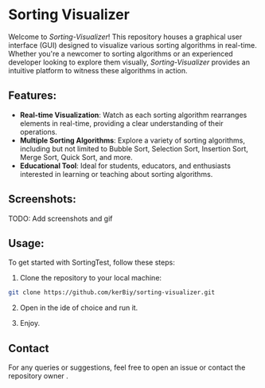 # Sorting Visualizer

Welcome to _Sorting-Visualizer_! This repository houses a graphical user interface (GUI) designed to visualize various sorting algorithms in real-time. Whether you're a newcomer to sorting algorithms or an experienced developer looking to explore them visually, _Sorting-Visualizer_ provides an intuitive platform to witness these algorithms in action.

## Features:

- **Real-time Visualization**: Watch as each sorting algorithm rearranges elements in real-time, providing a clear understanding of their operations.
- **Multiple Sorting Algorithms**: Explore a variety of sorting algorithms, including but not limited to Bubble Sort, Selection Sort, Insertion Sort, Merge Sort, Quick Sort, and more.
- **Educational Tool**: Ideal for students, educators, and enthusiasts interested in learning or teaching about sorting algorithms.

## Screenshots:

TODO: Add screenshots and gif

## Usage:

To get started with SortingTest, follow these steps:

1. Clone the repository to your local machine:

```bash
git clone https://github.com/kerBiy/sorting-visualizer.git
```

2. Open in the ide of choice and run it. 

3. Enjoy.

## Contact

For any queries or suggestions, feel free to open an issue or contact the repository owner .
